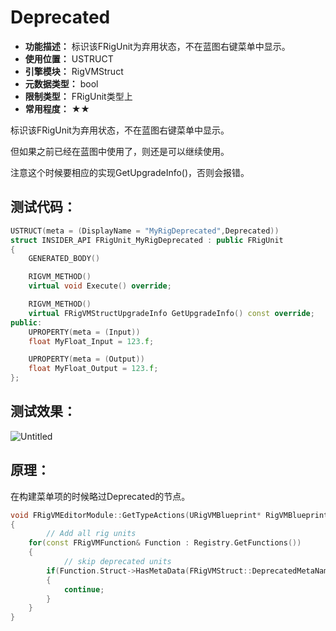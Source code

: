 ﻿# Deprecated

- **功能描述：** 标识该FRigUnit为弃用状态，不在蓝图右键菜单中显示。
- **使用位置：** USTRUCT
- **引擎模块：** RigVMStruct
- **元数据类型：** bool
- **限制类型：** FRigUnit类型上
- **常用程度：** ★★

标识该FRigUnit为弃用状态，不在蓝图右键菜单中显示。

但如果之前已经在蓝图中使用了，则还是可以继续使用。

注意这个时候要相应的实现GetUpgradeInfo()，否则会报错。

## 测试代码：

```cpp
USTRUCT(meta = (DisplayName = "MyRigDeprecated",Deprecated))
struct INSIDER_API FRigUnit_MyRigDeprecated : public FRigUnit
{
	GENERATED_BODY()

	RIGVM_METHOD()
	virtual void Execute() override;

	RIGVM_METHOD()
	virtual FRigVMStructUpgradeInfo GetUpgradeInfo() const override;
public:
	UPROPERTY(meta = (Input))
	float MyFloat_Input = 123.f;

	UPROPERTY(meta = (Output))
	float MyFloat_Output = 123.f;
};
```

## 测试效果：

![Untitled](Untitled.png)

## 原理：

在构建菜单项的时候略过Deprecated的节点。

```cpp
void FRigVMEditorModule::GetTypeActions(URigVMBlueprint* RigVMBlueprint, FBlueprintActionDatabaseRegistrar& ActionRegistrar)
{
		// Add all rig units
	for(const FRigVMFunction& Function : Registry.GetFunctions())
	{
			// skip deprecated units
		if(Function.Struct->HasMetaData(FRigVMStruct::DeprecatedMetaName))
		{
			continue;
		}
	}
}
```
